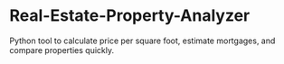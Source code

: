 # Real-Estate-Property-Analyzer
Python tool to calculate price per square foot, estimate mortgages, and compare properties quickly.

